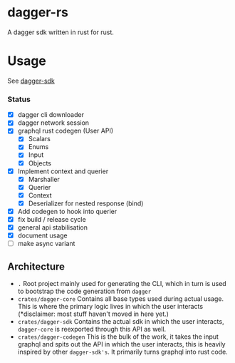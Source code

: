 # dagger-rs

A dagger sdk written in rust for rust.

# Usage

See [dagger-sdk](./crates/dagger-sdk/README.md)

### Status

- [x] dagger cli downloader
- [x] dagger network session
- [x] graphql rust codegen (User API)
  - [x] Scalars
  - [x] Enums
  - [x] Input
  - [x] Objects
- [x] Implement context and querier
  - [x] Marshaller
  - [x] Querier
  - [x] Context
  - [x] Deserializer for nested response (bind)
- [x] Add codegen to hook into querier
- [x] fix build / release cycle
- [x] general api stabilisation
- [x] document usage
- [ ] make async variant

## Architecture

- `.` Root project mainly used for generating the CLI, which in turn is used to
  bootstrap the code generation from `dagger`
- `crates/dagger-core` Contains all base types used during actual usage. This is
  where the primary logic lives in which the user interacts (\*disclaimer: most
  stuff haven't moved in here yet.)
- `crates/dagger-sdk` Contains the actual sdk in which the user interacts,
  `dagger-core` is reexported through this API as well.
- `crates/dagger-codegen` This is the bulk of the work, it takes the input
  graphql and spits out the API in which the user interacts, this is heavily
  inspired by other `dagger-sdk's`. It primarily turns graphql into rust code.
